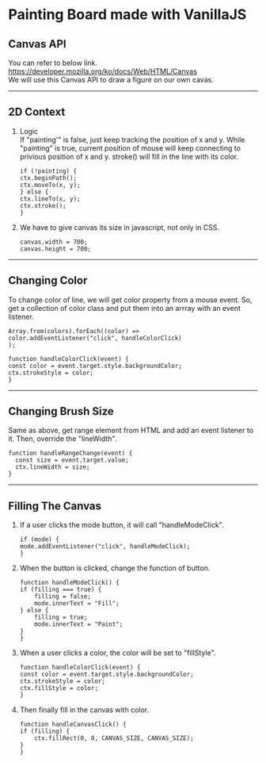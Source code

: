 # Painting Board made with VanillaJS

## Canvas API

You can refer to below link.  
https://developer.mozilla.org/ko/docs/Web/HTML/Canvas  
We will use this Canvas API to draw a figure on our own cavas.

---

## 2D Context

1. Logic  
   If "painting'" is false, just keep tracking the position of x and y. While "painting" is true, current position of mouse will keep connecting to privious position of x and y. stroke() will fill in the line with its color.
   ```
   if (!painting) {
   ctx.beginPath();
   ctx.moveTo(x, y);
   } else {
   ctx.lineTo(x, y);
   ctx.stroke();
   }
   ```
2. We have to give canvas its size in javascript, not only in CSS.

   ```
   canvas.width = 700;
   canvas.height = 700;
   ```

---

## Changing Color

To change color of line, we will get color property from a mouse event. So, get a collection of color class and put them into an arrray with an event listener.

```
Array.from(colors).forEach((color) =>
color.addEventListener("click", handleColorClick)
);

function handleColorClick(event) {
const color = event.target.style.backgroundColor;
ctx.strokeStyle = color;
}
```

---

## Changing Brush Size

Same as above, get range element from HTML and add an event listener to it. Then, override the "lineWidth".

```
function handleRangeChange(event) {
  const size = event.target.value;
  ctx.lineWidth = size;
}
```

---

## Filling The Canvas

1. If a user clicks the mode button, it will call "handleModeClick".
   ```
   if (mode) {
   mode.addEventListener("click", handleModeClick);
   }
   ```
2. When the button is clicked, change the function of button.
   ```
   function handleModeClick() {
   if (filling === true) {
       filling = false;
       mode.innerText = "Fill";
   } else {
       filling = true;
       mode.innerText = "Paint";
   }
   }
   ```
3. When a user clicks a color, the color will be set to "fillStyle".
   ```
   function handleColorClick(event) {
   const color = event.target.style.backgroundColor;
   ctx.strokeStyle = color;
   ctx.fillStyle = color;
   }
   ```
4. Then finally fill in the canvas with color.
   ```
   function handleCanvasClick() {
   if (filling) {
       ctx.fillRect(0, 0, CANVAS_SIZE, CANVAS_SIZE);
   }
   }
   ```
